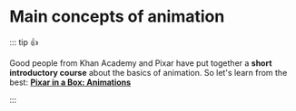 # Main concepts of animation


::: tip 👍

Good people from Khan Academy and Pixar have put together a **short introductory course** about the basics of animation. So let's learn from the best: [**Pixar in a Box: Animations**](https://www.khanacademy.org/computing/pixar/animate)

:::
